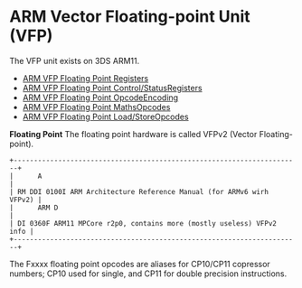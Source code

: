 # ARM Vector Floating-point Unit (VFP)


The VFP unit exists on 3DS ARM11.

- [ARM VFP Floating Point Registers](./armvfpfloatingpointregisters.md)
- [ARM VFP Floating Point Control/StatusRegisters](./armvfpfloatingpointcontrolstatusregisters.md)
- [ARM VFP Floating Point OpcodeEncoding](./armvfpfloatingpointopcodeencoding.md)
- [ARM VFP Floating Point MathsOpcodes](./armvfpfloatingpointmathsopcodes.md)
- [ARM VFP Floating Point Load/StoreOpcodes](./armvfpfloatingpointloadstoreopcodes.md)

**Floating Point**
The floating point hardware is called VFPv2 (Vector Floating-point).

```
+-----------------------------------------------------------------------+
|      A                                                                |
| RM DDI 0100I ARM Architecture Reference Manual (for ARMv6 wirh VFPv2) |
|      ARM D                                                            |
| DI 0360F ARM11 MPCore r2p0, contains more (mostly useless) VFPv2 info |
+-----------------------------------------------------------------------+
```

The Fxxxx floating point opcodes are aliases for CP10/CP11 copressor
numbers; CP10 used for single, and CP11 for double precision
instructions.



